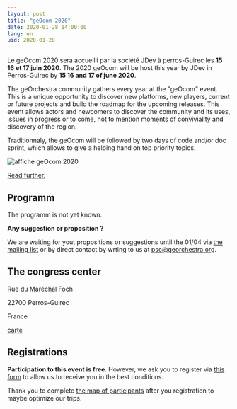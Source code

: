 ```yaml
---
layout: post
title: "geOcom 2020"
date: 2020-01-28 14:00:00
lang: en
uid: 2020-01-28
---
```


Le geOcom 2020 sera accueilli par la société JDev à perros-Guirec les **15 16 et 17 juin 2020**.
The 2020 geOcom will be host this year by JDev in Perros-Guirec by **15 16 and 17 of june 2020**.

The geOrchestra community gathers every year at the "geOcom" event. This is a unique opportunity to discover new platforms, new players, current or future projects and build the roadmap for the upcoming releases. This event allows actors and newcomers to discover the community and its uses, issues in progress or to come, not to mention moments of conviviality and discovery of the region.

Traditionnaly, the geOcom will be followed by two days of code and/or doc sprint, which allows to give a helping hand on top priority topics.


![affiche geOcom 2020](/public/geocom2020/geocom_2020.png)


[Read further.](/blog/2020/01/28/geocom-2020-en/)

<!--more-->


## Programm

The programm is not yet known.

**Any suggestion or proposition ?**

We are waiting for yout propositions or suggestions until the 01/04 via [the mailing list](https://groups.google.com/forum/#!forum/georchestra)  or by direct contact by wrting to us at psc@georchestra.org.


## The congress center

Rue du Maréchal Foch

22700 Perros-Guirec

France

[carte](https://osm.org/go/erOU2wim?m=)


## Registrations

**Participation to this event is free**. However, we ask you to register via [this form](#) to allow us to receive you in the best conditions.

Thank you to complete [the map of participants](http://umap.openstreetmap.fr/fr/map/participants-geocom-2020_412235) after you registration to maybe optimize our trips.
